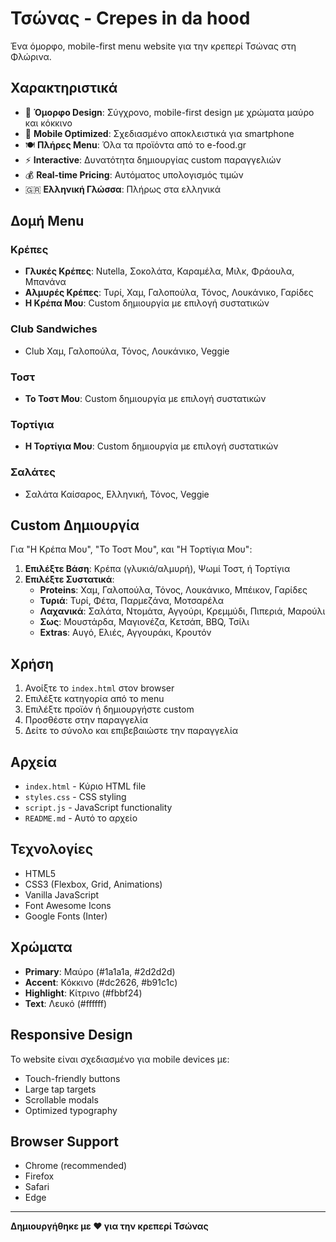 # Τσώνας - Crepes in da hood

Ένα όμορφο, mobile-first menu website για την κρεπερί Τσώνας στη Φλώρινα.

## Χαρακτηριστικά

- 🎨 **Όμορφο Design**: Σύγχρονο, mobile-first design με χρώματα μαύρο και κόκκινο
- 📱 **Mobile Optimized**: Σχεδιασμένο αποκλειστικά για smartphone
- 🍽️ **Πλήρες Menu**: Όλα τα προϊόντα από το e-food.gr
- ⚡ **Interactive**: Δυνατότητα δημιουργίας custom παραγγελιών
- 💰 **Real-time Pricing**: Αυτόματος υπολογισμός τιμών
- 🇬🇷 **Ελληνική Γλώσσα**: Πλήρως στα ελληνικά

## Δομή Menu

### Κρέπες
- **Γλυκές Κρέπες**: Nutella, Σοκολάτα, Καραμέλα, Μιλκ, Φράουλα, Μπανάνα
- **Αλμυρές Κρέπες**: Τυρί, Χαμ, Γαλοπούλα, Τόνος, Λουκάνικο, Γαρίδες
- **Η Κρέπα Μου**: Custom δημιουργία με επιλογή συστατικών

### Club Sandwiches
- Club Χαμ, Γαλοπούλα, Τόνος, Λουκάνικο, Veggie

### Τοστ
- **Το Τοστ Μου**: Custom δημιουργία με επιλογή συστατικών

### Τορτίγια
- **Η Τορτίγια Μου**: Custom δημιουργία με επιλογή συστατικών

### Σαλάτες
- Σαλάτα Καίσαρος, Ελληνική, Τόνος, Veggie

## Custom Δημιουργία

Για "Η Κρέπα Μου", "Το Τοστ Μου", και "Η Τορτίγια Μου":

1. **Επιλέξτε Βάση**: Κρέπα (γλυκιά/αλμυρή), Ψωμί Τοστ, ή Τορτίγια
2. **Επιλέξτε Συστατικά**:
   - **Proteins**: Χαμ, Γαλοπούλα, Τόνος, Λουκάνικο, Μπέικον, Γαρίδες
   - **Τυριά**: Τυρί, Φέτα, Παρμεζάνα, Μοτσαρέλα
   - **Λαχανικά**: Σαλάτα, Ντομάτα, Αγγούρι, Κρεμμύδι, Πιπεριά, Μαρούλι
   - **Σως**: Μουστάρδα, Μαγιονέζα, Κετσάπ, BBQ, Τσίλι
   - **Extras**: Αυγό, Ελιές, Αγγουράκι, Κρουτόν

## Χρήση

1. Ανοίξτε το `index.html` στον browser
2. Επιλέξτε κατηγορία από το menu
3. Επιλέξτε προϊόν ή δημιουργήστε custom
4. Προσθέστε στην παραγγελία
5. Δείτε το σύνολο και επιβεβαιώστε την παραγγελία

## Αρχεία

- `index.html` - Κύριο HTML file
- `styles.css` - CSS styling
- `script.js` - JavaScript functionality
- `README.md` - Αυτό το αρχείο

## Τεχνολογίες

- HTML5
- CSS3 (Flexbox, Grid, Animations)
- Vanilla JavaScript
- Font Awesome Icons
- Google Fonts (Inter)

## Χρώματα

- **Primary**: Μαύρο (#1a1a1a, #2d2d2d)
- **Accent**: Κόκκινο (#dc2626, #b91c1c)
- **Highlight**: Κίτρινο (#fbbf24)
- **Text**: Λευκό (#ffffff)

## Responsive Design

Το website είναι σχεδιασμένο για mobile devices με:
- Touch-friendly buttons
- Large tap targets
- Scrollable modals
- Optimized typography

## Browser Support

- Chrome (recommended)
- Firefox
- Safari
- Edge

---

**Δημιουργήθηκε με ❤️ για την κρεπερί Τσώνας** 